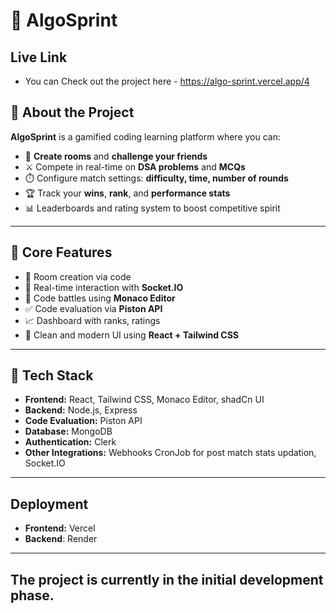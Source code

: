 # 🧠 AlgoSprint  

## Live Link
- You can Check out the project here - https://algo-sprint.vercel.app/4
## 🎯 About the Project

**AlgoSprint** is a gamified coding learning platform where you can:
- 👥 **Create rooms** and **challenge your friends**
- ⚔️ Compete in real-time on **DSA problems** and **MCQs**
- ⏱️ Configure match settings: **difficulty, time, number of rounds**
- 🏆 Track your **wins**, **rank**, and **performance stats**
- 📊 Leaderboards and rating system to boost competitive spirit

---

## 🧩 Core Features

- 🔐 Room creation via code
- 💬 Real-time interaction with **Socket.IO**
- 🧠 Code battles using **Monaco Editor**
- ✅ Code evaluation via **Piston API**
- 📈 Dashboard with ranks, ratings
- 🎨 Clean and modern UI using **React + Tailwind CSS**

---

## 🧠 Tech Stack
- **Frontend:** React, Tailwind CSS, Monaco Editor, shadCn UI
- **Backend:** Node.js, Express
- **Code Evaluation:** Piston API
- **Database:** MongoDB
- **Authentication:** Clerk
- **Other Integrations:** Webhooks CronJob for post match stats updation, Socket.IO

---

## Deployment
- **Frontend:** Vercel
- **Backend**: Render

---

The project is currently in the initial development phase.  
---
